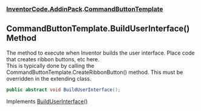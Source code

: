 ### [InventorCode.AddinPack](InventorCode.AddinPack.md 'InventorCode.AddinPack').[CommandButtonTemplate](InventorCode.AddinPack.CommandButtonTemplate.md 'InventorCode.AddinPack.CommandButtonTemplate')

## CommandButtonTemplate.BuildUserInterface() Method

The method to execute when Inventor builds the user interface. Place code that creates ribbon buttons, etc here.  
This is typically done by calling the CommandButtonTemplate.CreateRibbonButton() method. This must be overridden in the extending class.

```csharp
public abstract void BuildUserInterface();
```

Implements [BuildUserInterface()](InventorCode.AddinPack.IUiTemplate.BuildUserInterface().md 'InventorCode.AddinPack.IUiTemplate.BuildUserInterface()')